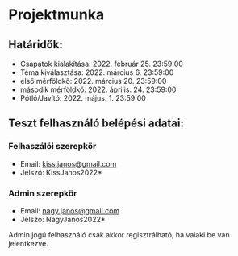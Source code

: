 # Projektmunka
## Határidők:
- Csapatok kialakítása: 2022. február 25. 23:59:00
- Téma kiválasztása: 2022. március 6. 23:59:00
- első mérföldkő: 2022. március 20. 23:59:00
- második mérföldkő: 2022. április. 24. 23:59:00
- Pótló/Javító: 2022. május. 1. 23:59:00


## Teszt felhasználó belépési adatai:
### Felhaszálói szerepkör
- Email: kiss.janos@gmail.com
- Jelszó: KissJanos2022*

### Admin szerepkör
- Email: nagy.janos@gmail.com
- Jelszó: NagyJanos2022*

Admin jogú felhasználó csak akkor regisztrálható, ha valaki be van jelentkezve.
